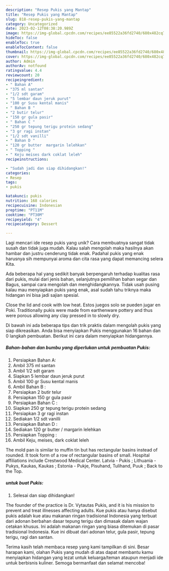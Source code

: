```yaml
---
description: "Resep Pukis yang Mantap"
title: "Resep Pukis yang Mantap"
slug: 818-resep-pukis-yang-mantap
category: Uncategorized
date: 2023-02-12T08:38:20.989Z
image: https://img-global.cpcdn.com/recipes/ee85522a36fd2740/680x482cq70/pukis-foto-resep-utama.jpg
hideToc: false
enableToc: true
enableTocContent: false
thumbnail: https://img-global.cpcdn.com/recipes/ee85522a36fd2740/680x482cq70/pukis-foto-resep-utama.jpg
cover: https://img-global.cpcdn.com/recipes/ee85522a36fd2740/680x482cq70/pukis-foto-resep-utama.jpg
author: Admin
authorAv: notfound
ratingvalue: 4.4
reviewcount: 20
recipeingredient:
- " Bahan A"
- "375 ml santan"
- "1/2 sdt garam"
- "5 lembar daun jeruk purut"
- "100 gr Susu kental manis"
- " Bahan B "
- "2 butir telur"
- "150 gr gula pasir"
- " Bahan C "
- "250 gr tepung terigu protein sedang"
- "3 gr ragi instan"
- "1/2 sdt vanilli"
- " Bahan D "
- "120 gr butter  margarin lelehkan"
- " Topping "
- " Keju meises dark coklat leleh"
recipeinstructions:

- "Sudah jadi dan siap dihidangkan!"
categories:
- Resep
tags:
- pukis

katakunci: pukis 
nutrition: 168 calories
recipecuisine: Indonesian
preptime: "PT11M"
cooktime: "PT30M"
recipeyield: "4"
recipecategory: Dessert

---
```





Lagi mencari ide resep pukis yang unik? Cara membuatnya sangat tidak susah dan tidak juga mudah. Kalau salah mengolah maka hasilnya akan hambar dan justru cenderung tidak enak. Padahal pukis yang enak harusnya sih mempunyai aroma dan cita rasa yang dapat memancing selera Kita.





Ada beberapa hal yang sedikit banyak berpengaruh terhadap kualitas rasa dari pukis, mulai dari jenis bahan, selanjutnya pemilihan bahan segar dan Bagus, sampai cara mengolah dan menghidangkannya. Tidak usah pusing kalau mau menyiapkan pukis yang enak,      asal sudah tahu triknya maka hidangan ini bisa jadi sajian spesial.














Close the lid and cook with low heat. Estos juegos solo se pueden jugar en Poki. Traditionally pukis were made from earthenware pottery and thus were porous allowing any clay pressed in to slowly dry.






Di bawah ini ada beberapa tips dan trik praktis dalam mengolah pukis yang siap dikreasikan. Anda bisa menyiapkan Pukis menggunakan 16 bahan dan 0 langkah pembuatan. Berikut ini cara dalam menyiapkan hidangannya.

<!--inarticleads1-->

##### Bahan-bahan dan bumbu yang diperlukan untuk pembuatan Pukis:

1. Persiapkan  Bahan A:
1. Ambil 375 ml santan
1. Ambil 1/2 sdt garam
1. Siapkan 5 lembar daun jeruk purut
1. Ambil 100 gr Susu kental manis
1. Ambil  Bahan B :
1. Persiapkan 2 butir telur
1. Persiapkan 150 gr gula pasir
1. Persiapkan  Bahan C :
1. Siapkan 250 gr tepung terigu protein sedang
1. Persiapkan 3 gr ragi instan
1. Sediakan 1/2 sdt vanilli
1. Persiapkan  Bahan D :
1. Sediakan 120 gr butter / margarin lelehkan
1. Persiapkan  Topping :
1. Ambil  Keju, meises, dark coklat leleh


The mold pan is similar to muffin tin but has rectangular basins instead of rounded. It took form of a row of rectangular basins of small. Hospital affiliations include Crestwood Medical Center. Latvia - Pukis ; Lithuania - Pukys, Kaukas, Kaukas ; Estonia - Pukje, Pisuhand, Tulihand, Puuk ; Back to the Top. 

<!--inarticleads2-->

#####  untuk buat Pukis:


1. Selesai dan siap dihidangkan!

The founder of the practice is Dr. Vytautas Pukis, and it is his mission to prevent and treat illnesses affecting adults. Kue pukis atau hanya disebut pukis adalah kue atau makanan ringan tradisional Indonesia yang terbuat dari adonan berbahan dasar tepung terigu dan dimasak dalam wajan cetakan khusus. Ini adalah makanan ringan yang biasa ditemukan di pasar tradisional Indonesia. Kue ini dibuat dari adonan telur, gula pasir, tepung terigu, ragi dan santan. 

Terima kasih telah membaca resep yang kami tampilkan di sini. Besar harapan kami, olahan Pukis yang mudah di atas dapat membantu kamu menyiapkan hidangan yang lezat untuk keluarga/teman ataupun menjadi ide untuk berbisnis kuliner. Semoga bermanfaat dan selamat mencoba!
